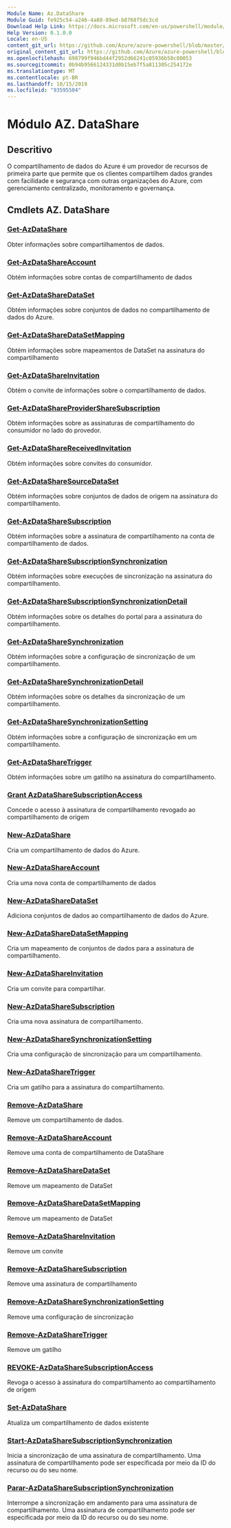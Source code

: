 ```yaml
---
Module Name: Az.DataShare
Module Guid: fe925c54-a246-4a80-89ed-b8768f5dc3cd
Download Help Link: https://docs.microsoft.com/en-us/powershell/module/az.datashare
Help Version: 0.1.0.0
Locale: en-US
content_git_url: https://github.com/Azure/azure-powershell/blob/master/src/DataShare/DataShare/help/Az.DataShare.md
original_content_git_url: https://github.com/Azure/azure-powershell/blob/master/src/DataShare/DataShare/help/Az.DataShare.md
ms.openlocfilehash: 698799f946bd44f2952d66241c05936b50c80053
ms.sourcegitcommit: 0b94b9566124331d0b15eb7f5a811305c254172e
ms.translationtype: MT
ms.contentlocale: pt-BR
ms.lasthandoff: 10/15/2019
ms.locfileid: "93595504"
---
```

# Módulo AZ. DataShare
## Descritivo
O compartilhamento de dados do Azure é um provedor de recursos de primeira parte que permite que os clientes compartilhem dados grandes com facilidade e segurança com outras organizações do Azure, com gerenciamento centralizado, monitoramento e governança.

## Cmdlets AZ. DataShare
### [Get-AzDataShare](Get-AzDataShare.md)
Obter informações sobre compartilhamentos de dados.

### [Get-AzDataShareAccount](Get-AzDataShareAccount.md)
Obtém informações sobre contas de compartilhamento de dados

### [Get-AzDataShareDataSet](Get-AzDataShareDataSet.md)
Obtém informações sobre conjuntos de dados no compartilhamento de dados do Azure.

### [Get-AzDataShareDataSetMapping](Get-AzDataShareDataSetMapping.md)
Obtém informações sobre mapeamentos de DataSet na assinatura do compartilhamento

### [Get-AzDataShareInvitation](Get-AzDataShareInvitation.md)
Obtém o convite de informações sobre o compartilhamento de dados.

### [Get-AzDataShareProviderShareSubscription](Get-AzDataShareProviderShareSubscription.md)
Obtém informações sobre as assinaturas de compartilhamento do consumidor no lado do provedor.

### [Get-AzDataShareReceivedInvitation](Get-AzDataShareReceivedInvitation.md)
Obtém informações sobre convites do consumidor.

### [Get-AzDataShareSourceDataSet](Get-AzDataShareSourceDataSet.md)
Obtém informações sobre conjuntos de dados de origem na assinatura do compartilhamento.

### [Get-AzDataShareSubscription](Get-AzDataShareSubscription.md)
Obtém informações sobre a assinatura de compartilhamento na conta de compartilhamento de dados.

### [Get-AzDataShareSubscriptionSynchronization](Get-AzDataShareSubscriptionSynchronization.md)
Obtém informações sobre execuções de sincronização na assinatura do compartilhamento.

### [Get-AzDataShareSubscriptionSynchronizationDetail](Get-AzDataShareSubscriptionSynchronizationDetail.md)
Obtém informações sobre os detalhes do portal para a assinatura do compartilhamento.

### [Get-AzDataShareSynchronization](Get-AzDataShareSynchronization.md)
Obtém informações sobre a configuração de sincronização de um compartilhamento.

### [Get-AzDataShareSynchronizationDetail](Get-AzDataShareSynchronizationDetail.md)
Obtém informações sobre os detalhes da sincronização de um compartilhamento.

### [Get-AzDataShareSynchronizationSetting](Get-AzDataShareSynchronizationSetting.md)
Obtém informações sobre a configuração de sincronização em um compartilhamento.

### [Get-AzDataShareTrigger](Get-AzDataShareTrigger.md)
Obtém informações sobre um gatilho na assinatura do compartilhamento.

### [Grant AzDataShareSubscriptionAccess](Grant-AzDataShareSubscriptionAccess.md)
Concede o acesso à assinatura de compartilhamento revogado ao compartilhamento de origem

### [New-AzDataShare](New-AzDataShare.md)
Cria um compartilhamento de dados do Azure.

### [New-AzDataShareAccount](New-AzDataShareAccount.md)
Cria uma nova conta de compartilhamento de dados

### [New-AzDataShareDataSet](New-AzDataShareDataSet.md)
Adiciona conjuntos de dados ao compartilhamento de dados do Azure.

### [New-AzDataShareDataSetMapping](New-AzDataShareDataSetMapping.md)
Cria um mapeamento de conjuntos de dados para a assinatura de compartilhamento.

### [New-AzDataShareInvitation](New-AzDataShareInvitation.md)
Cria um convite para compartilhar.

### [New-AzDataShareSubscription](New-AzDataShareSubscription.md)
Cria uma nova assinatura de compartilhamento.

### [New-AzDataShareSynchronizationSetting](New-AzDataShareSynchronizationSetting.md)
Cria uma configuração de sincronização para um compartilhamento.

### [New-AzDataShareTrigger](New-AzDataShareTrigger.md)
Cria um gatilho para a assinatura do compartilhamento.

### [Remove-AzDataShare](Remove-AzDataShare.md)
Remove um compartilhamento de dados.

### [Remove-AzDataShareAccount](Remove-AzDataShareAccount.md)
Remove uma conta de compartilhamento de DataShare

### [Remove-AzDataShareDataSet](Remove-AzDataShareDataSet.md)
Remove um mapeamento de DataSet

### [Remove-AzDataShareDataSetMapping](Remove-AzDataShareDataSetMapping.md)
Remove um mapeamento de DataSet

### [Remove-AzDataShareInvitation](Remove-AzDataShareInvitation.md)
Remove um convite

### [Remove-AzDataShareSubscription](Remove-AzDataShareSubscription.md)
Remove uma assinatura de compartilhamento

### [Remove-AzDataShareSynchronizationSetting](Remove-AzDataShareSynchronizationSetting.md)
Remove uma configuração de sincronização

### [Remove-AzDataShareTrigger](Remove-AzDataShareTrigger.md)
Remove um gatilho

### [REVOKE-AzDataShareSubscriptionAccess](Revoke-AzDataShareSubscriptionAccess.md)
Revoga o acesso à assinatura do compartilhamento ao compartilhamento de origem

### [Set-AzDataShare](Set-AzDataShare.md)
Atualiza um compartilhamento de dados existente

### [Start-AzDataShareSubscriptionSynchronization](Start-AzDataShareSubscriptionSynchronization.md)
Inicia a sincronização de uma assinatura de compartilhamento. Uma assinatura de compartilhamento pode ser especificada por meio da ID do recurso ou do seu nome.

### [Parar-AzDataShareSubscriptionSynchronization](Stop-AzDataShareSubscriptionSynchronization.md)
Interrompe a sincronização em andamento para uma assinatura de compartilhamento. Uma assinatura de compartilhamento pode ser especificada por meio da ID do recurso ou do seu nome.

